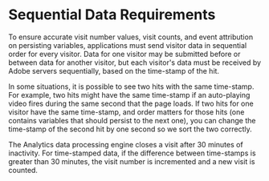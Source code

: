 # Sequential Data Requirements

 

To ensure accurate visit number values, visit counts, and event attribution on persisting variables, applications must send visitor data in sequential order for every visitor. Data for one visitor may be submitted before or between data for another visitor, but each visitor's data must be received by Adobe servers sequentially, based on the time-stamp of the hit.

In some situations, it is possible to see two hits with the same time-stamp. For example, two hits might have the same time-stamp if an auto-playing video fires during the same second that the page loads. If two hits for one visitor have the same time-stamp, and order matters for those hits \(one contains variables that should persist to the next one\), you can change the time-stamp of the second hit by one second so we sort the two correctly.

 

The Analytics data processing engine closes a visit after 30 minutes of inactivity. For time-stamped data, if the difference between time-stamps is greater than 30 minutes, the visit number is incremented and a new visit is counted.

